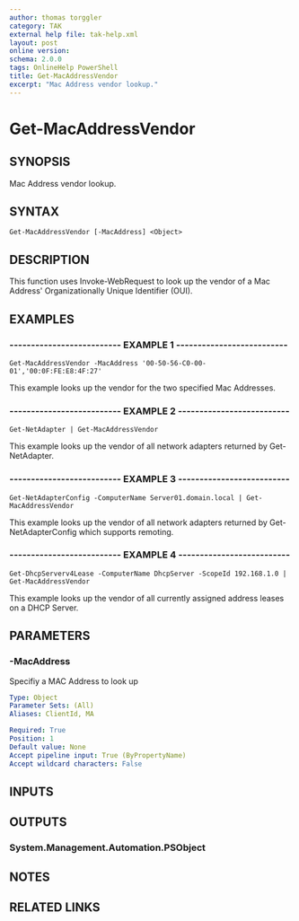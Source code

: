 ```yaml
---
author: thomas torggler
category: TAK
external help file: tak-help.xml
layout: post
online version: 
schema: 2.0.0
tags: OnlineHelp PowerShell
title: Get-MacAddressVendor
excerpt: "Mac Address vendor lookup."
---
```


# Get-MacAddressVendor

## SYNOPSIS
Mac Address vendor lookup.

## SYNTAX

```
Get-MacAddressVendor [-MacAddress] <Object>
```

## DESCRIPTION
This function uses Invoke-WebRequest to look up the vendor of a Mac Address' Organizationally Unique Identifier (OUI).

## EXAMPLES

### -------------------------- EXAMPLE 1 --------------------------
```
Get-MacAddressVendor -MacAddress '00-50-56-C0-00-01','00:0F:FE:E8:4F:27'
```

This example looks up the vendor for the two specified Mac Addresses.

### -------------------------- EXAMPLE 2 --------------------------
```
Get-NetAdapter | Get-MacAddressVendor
```

This example looks up the vendor of all network adapters returned by Get-NetAdapter.

### -------------------------- EXAMPLE 3 --------------------------
```
Get-NetAdapterConfig -ComputerName Server01.domain.local | Get-MacAddressVendor
```

This example looks up the vendor of all network adapters returned by Get-NetAdapterConfig which supports remoting.

### -------------------------- EXAMPLE 4 --------------------------
```
Get-DhcpServerv4Lease -ComputerName DhcpServer -ScopeId 192.168.1.0 | Get-MacAddressVendor
```

This example looks up the vendor of all currently assigned address leases on a DHCP Server.

## PARAMETERS

### -MacAddress
Specifiy a MAC Address to look up

```yaml
Type: Object
Parameter Sets: (All)
Aliases: ClientId, MA

Required: True
Position: 1
Default value: None
Accept pipeline input: True (ByPropertyName)
Accept wildcard characters: False
```

## INPUTS

## OUTPUTS

### System.Management.Automation.PSObject

## NOTES

## RELATED LINKS

